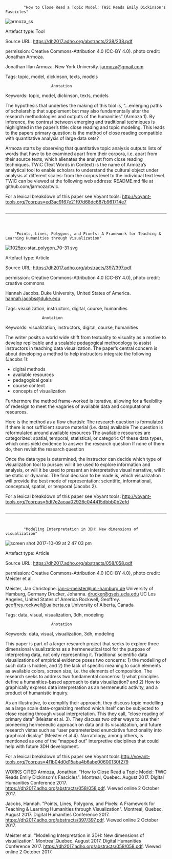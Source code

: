 			"How to Close Read a Topic Model: TWiC Reads Emily Dickinson's Fascicles"
			
						
![armoza_ss](https://user-images.githubusercontent.com/31863148/31349765-95dafd36-acf2-11e7-9098-7ab75665bb80.png)

		

Artefact type: Tool

Source URL: https://dh2017.adho.org/abstracts/238/238.pdf

permission:  Creative Commons-Attribution 4.0 (CC-BY 4.0). photo credit: Jonathan Armoza.

Jonathan Illan Armoza. New York University. jarmoza@gmail.com

Tags: topic, model, dickinson, texts, models

						Anotation

Keywords: topic, model, dickinson, texts, models

The hypothesis that underlies the making of this tool is, “...emerging paths of scholarship that supplement but may also fundamentally alter the research methodologies and outputs of the humanities” (Armoza 1). By inference, the contrast between emerging and traditional techniques is highlighted in the paper’s title: close reading and topic modeling. This leads to the papers primary question: is the method of close reading compatible with quantitative analysis of large data sets?

Armoza starts by observing that quantitative topic analysis outputs lists of words that have to be examined apart from their corpora, i.e. apart from their source texts, which alienates the analyst from close reading techniques. TWiC (Text Words in Context) is the name of Armoza’s analytical tool to enable scholars to understand the cultural object under analysis at different scales: from the corpus level to the individual text level. TWiC can be viewed at the following web address: README.md file at github.com/jarmoza/twic.

For a lexical breakdown of this paper see Voyant tools: http://voyant-tools.org/?corpus=ed3ac9167e21f97d68dc687b961714e7 


	_______________________________________________________________________________________________________________



	
		"Points, Lines, Polygons, and Pixels: A Framework for Teaching & Learning Humanities through Visualization"
		

		
		
		
		

![1025px-star_polygon_70-31 svg](https://user-images.githubusercontent.com/31863148/31350788-77bb2e1c-acf6-11e7-8fae-2ad356152b76.png)

 
 
 
Artefact type: Article

Source URL: https://dh2017.adho.org/abstracts/397/397.pdf

permission: Creative Commons-Attribution 4.0 (CC-BY 4.0), photo credit: creative commons

Hannah Jacobs. Duke University, United States of America. hannah.jacobs@duke.edu

Tags: visualization, instructors, digital, course, humanities

					Anotation
					
Keywords: visualization, instructors, digital, course, humanities

The writer posits a world wide shift from textuality to visuality as a motive to develop replicable and a scalable pedagogical methodology to assist instructors in teaching data visualization.
The paper’s central concern is about developing a method to help instructors integrate the following (Jacobs 1):

- digital methods 
- available resources
- pedagogical goals
- course content 
- concepts of visualization  

Furthermore the method frame-worked is iterative, allowing for a flexibility of redesign to meet the vagaries of available data and computational resources. 

Here is the method as a flow chartish:
The research question is formulated
If there is not sufficient source material (i.e. data) available
The question is reformulated around available resources
The available resources are categorized: spatial, temporal, statistical, or categoric
Of these data types, which ones yield evidence to answer the research question
If none of them do, then revisit the research question

Once the data type is determined, the instructor can decide which type of visualization tool to pursue: will it be used to explore information and analysis, or will it be used to present an interpretative visual narrative, will it be static or dynamic. The final decision to be made is, which visualization will provide the best mode of representation: scientific, 
informational, conceptual, spatial, or temporal (Jacobs 2). 

For a lexical breakdown of this paper see Voyant tools: http://voyant-tools.org/?corpus=5df7e2acaa02926c044415dbbb0b2efd 


	____________________________________________________________________________________________________________

				
			
			"Modeling Interpretation in 3DH: New dimensions of visualization"
			
		
![screen shot 2017-10-09 at 2 47 03 pm](https://user-images.githubusercontent.com/31863148/31353523-e343be10-ad00-11e7-8d88-6d68f3a2c3be.png)



Artefact type: Article

Source URL: https://dh2017.adho.org/abstracts/058/058.pdf

permission: Creative Commons-Attribution 4.0 (CC-BY 4.0), photo credit: Meister et al.

Meister, Jan Christophe. jan-c-meister@uni-hamburg.de University of Hamburg, Germany
Drucker, Johanna. drucker@gseis.ucla.edu UC Los Angeles, United States of America
Rockwell, Geoffrey. geoffrey.rockwell@ualberta.ca University of Alberta, Canada

Tags: data, visual, visualization, 3dh, modeling

						Anotation

Keywords:  data, visual, visualization, 3dh, modeling

This paper is part of a larger research project that seeks to explore three dimensional visualizations as a hermeneutical tool for the purpose of interpreting data, not only representing it. Traditional scientific data visualizations of empirical evidence poses two concerns: 1) the modelling of such data is hidden, and 2) the lack of specific meaning to such elements as available colors, screen size, i.e. the elements of composition. The research seeks to address two fundamental concerns: 1) what principles define a humanities-based approach to data visualization? and 2) How to graphically express data interpretation as an hermeneutic  activity, and a product of humanistic inquiry. 

As an illustrative, to exemplify their approach, they discuss topic modelling as a large scale data-organizing method which itself can be subjected to close reading through visual interpretation. This they call, “close reading of primary data” (Meister et al. 3). They discuss two other ways to use their pioneering hermeneutic approach on data and its visualization, and future research vistas such as “user  parameterized  enunciative  functionality  into graphical  display” (Meister et al 4). Narratology, among others, is mentioned as one of the “mapped out” interpretive disciplines that could help with future 3DH development.

For a lexical breakdown of this paper see Voyant tools:http://voyant-tools.org/?corpus=4f1b04d0d15aba4b6abe00600130f279



WORKS CITED
Armoza, Jonathan. "How to Close Read a Topic Model: TWiC Reads Emily Dickinson's Fascicles". Montreal, Quebec. August 2017. Digital Humanities Conference 2017. https://dh2017.adho.org/abstracts/058/058.pdf. Viewed online 2 October 2017.

Jacobs, Hannah. "Points, Lines, Polygons, and Pixels: A Framework for Teaching & Learning Humanities through Visualization". Montreal, Quebec. August 2017. Digital Humanities Conference 2017. https://dh2017.adho.org/abstracts/397/397.pdf. Viewed online 2 October 2017.

Meister et al. "Modeling Interpretation in 3DH: New dimensions of visualization". Montreal,Quebec. August 2017. Digital Humanities Conference 2017. https://dh2017.adho.org/abstracts/058/058.pdf. Viewed online 2 October 2017.

      
      
      
			
